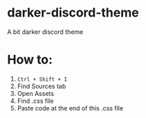 # darker-discord-theme
A bit darker discord theme

# How to:

1) `Ctrl + Shift + I`
2) Find Sources tab
3) Open Assets
4) Find .css file
5) Paste code at the end of this .css file
